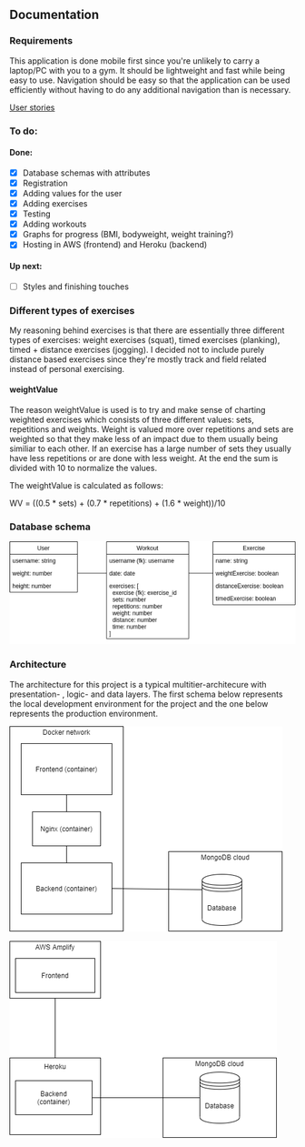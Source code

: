 ## Documentation

### Requirements

This application is done mobile first since you're unlikely to carry a laptop/PC with you to a gym. It should be lightweight and fast while being easy to use. Navigation should be easy so that the application can be used efficiently without having to do any additional navigation than is necessary.

[User stories](https://github.com/ollikehy/jafa/blob/master/documentation/userstories.md)

### To do:

#### Done:

- [x] Database schemas with attributes
- [x] Registration
- [x] Adding values for the user
- [x] Adding exercises
- [x] Testing
- [x] Adding workouts
- [x] Graphs for progress (BMI, bodyweight, weight training?)
- [x] Hosting in AWS (frontend) and Heroku (backend)

#### Up next:

- [ ] Styles and finishing touches


### Different types of exercises

My reasoning behind exercises is that there are essentially three different types of exercises: weight exercises (squat), timed exercises (planking), timed + distance exercises (jogging). I decided not to include purely distance based exercises since they're mostly track and field related instead of personal exercising.

#### weightValue

The reason weightValue is used is to try and make sense of charting weighted exercises which consists of three different values: sets, repetitions and weights. Weight is valued more over repetitions and sets are weighted so that they make less of an impact due to them usually being similiar to each other. If an exercise has a large number of sets they usually have less repetitions or are done with less weight. At the end the sum is divided with 10 to normalize the values.

The weightValue is calculated as follows: 

WV = ((0.5 * sets) + (0.7 * repetitions) + (1.6 * weight))/10

### Database schema

![Database schema](https://github.com/ollikehy/jafa/blob/master/documentation/dbschema.png)

### Architecture

The architecture for this project is a typical multitier-architecure with presentation- , logic- and data layers. The first schema below represents the local development environment for the project and the one below represents the production environment.

![Development architecture](https://github.com/ollikehy/jafa/blob/master/documentation/development_architecture.png)

![Production architecture](https://github.com/ollikehy/jafa/blob/master/documentation/production_architecture.png)